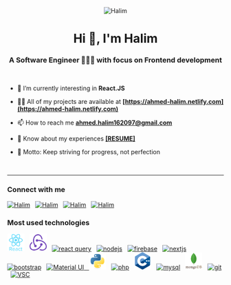 <center>
<img src="https://komarev.com/ghpvc/?username=Ahmed-Halim&label=Profile%20views&color=0e75b6&style=flat" alt="Halim" />

# Hi 👋, I'm Halim
### A Software Engineer 👨🏻‍💻 with focus on Frontend development 
</center>
<br>

- 🌱 I’m currently interesting in **React.JS**

- 👨‍💻 All of my projects are available at **[https://ahmed-halim.netlify.com](https://ahmed-halim.netlify.com)**

- 📫 How to reach me **ahmed.halim162097@gmail.com**

- 📄 Know about my experiences **[[RESUME]]()**

- 💬 Motto: Keep striving for progress, not perfection

<br>
<hr>

### Connect with me

<a href="https://www.linkedin.com/in/ahmed-abdelhaleem-65032b157/" target="blank"><img src="https://play-lh.googleusercontent.com/kMofEFLjobZy_bCuaiDogzBcUT-dz3BBbOrIEjJ-hqOabjK8ieuevGe6wlTD15QzOqw" alt="Halim" height="30" /></a> &nbsp;
<a href="mailto:ahmed.halim162097@gmail.com" target="blank"><img src="https://www.pngall.com/wp-content/uploads/12/Gmail-Logo-PNG.png" alt="Halim" height="30" /></a> &nbsp;
<a href="https://twitter.com/halim162097" target="blank"><img src="https://upload.wikimedia.org/wikipedia/commons/thumb/4/4f/Twitter-logo.svg/934px-Twitter-logo.svg.png" alt="Halim" height="30" /></a> &nbsp;
<a href="https://discordapp.com/users/Halim#7073" target="blank"><img src="https://logos-world.net/wp-content/uploads/2020/12/Discord-Logo.png" alt="Halim" height="30" /></a> &nbsp;
<br>

### Most used technologies

<a href="https://reactjs.org"><img src="https://raw.githubusercontent.com/devicons/devicon/master/icons/react/react-original-wordmark.svg" alt="react" height="40"/></a> &nbsp; 
<a href="https://redux-toolkit.js.org"><img src="https://raw.githubusercontent.com/devicons/devicon/master/icons/redux/redux-original.svg" alt="redux" height="40"/></a> &nbsp;
<a href="https://tanstack.com/query"><img src="https://react-query-v3.tanstack.com/_next/static/images/emblem-light-628080660fddb35787ff6c77e97ca43e.svg" alt="react query" height="40"/></a> &nbsp;
<a href="https://nodejs.org"><img src="https://raw.githubusercontent.com/dustin100/dustin100/master/assests/nodejs-original.svg" alt="nodejs" height="40"/></a> &nbsp;
<a href="https://firebase.google.com/"><img src="https://www.gstatic.com/devrel-devsite/prod/vdb149cdc08c87ab249cdebfec6395e8f073056d752ca9c2d285d3b8426fcfa32/firebase/images/touchicon-180.png" alt="firebase" height="40"/></a> &nbsp;
<a href="https://nextjs.org"><img src="https://upload.wikimedia.org/wikipedia/commons/thumb/8/8e/Nextjs-logo.svg/1200px-Nextjs-logo.svg.png" alt="nextjs" height="40"/></a> &nbsp;
<a href="https://getbootstrap.com"><img src="https://gitlab.com/uploads/-/system/project/avatar/6731866/bootstrap-stack.png" alt="bootstrap" height="40"/></a> &nbsp;
<a href="https://www.mui.com"><img src="https://mui.com/static/logo.png" alt="Material UI" height="40"/> &nbsp;
<a href="https://www.python.org"><img src="https://raw.githubusercontent.com/devicons/devicon/master/icons/python/python-original.svg" alt="python" height="40"/></a> &nbsp;
<a href="https://www.php.net"><img src="https://www.entropywins.wtf/blog/wp-content/uploads/2018/10/php-1.png" alt="php" height="40"/></a> &nbsp;
<a href="https://cplusplus.com"><img src="https://raw.githubusercontent.com/devicons/devicon/master/icons/cplusplus/cplusplus-original.svg" alt="cplusplus" height="40"/></a> &nbsp;
<a href="https://www.mysql.com"><img src="https://halim.netlify.app/img/mysql.png" alt="mysql" height="40"/></a> &nbsp;
<a href="https://www.mongodb.com"><img src="https://raw.githubusercontent.com/devicons/devicon/master/icons/mongodb/mongodb-original-wordmark.svg" alt="mongodb" height="40"/></a> &nbsp;
<a href="https://git-scm.com"><img src="https://www.vectorlogo.zone/logos/git-scm/git-scm-icon.svg" alt="git" height="40"/></a> &nbsp;
<a href="https://code.visualstudio.com"><img src="https://upload.wikimedia.org/wikipedia/commons/thumb/9/9a/Visual_Studio_Code_1.35_icon.svg/2048px-Visual_Studio_Code_1.35_icon.svg.png" alt="VSC" height="40"/></a> &nbsp;
